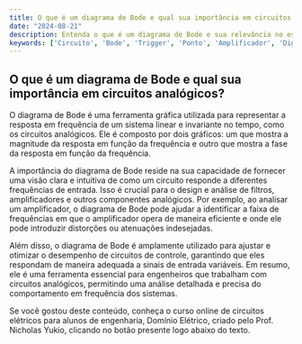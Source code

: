 ```yaml
---
title: O que é um diagrama de Bode e qual sua importância em circuitos analógicos?
date: "2024-08-21"
description: Entenda o que é um diagrama de Bode e sua relevância no estudo de circuitos analógicos.
keywords: ['Circuito', 'Bode', 'Trigger', 'Ponto', 'Amplificador', 'Digital', 'AC']
---
```


## O que é um diagrama de Bode e qual sua importância em circuitos analógicos?

O diagrama de Bode é uma ferramenta gráfica utilizada para representar a resposta em frequência de um sistema linear e invariante no tempo, como os circuitos analógicos. Ele é composto por dois gráficos: um que mostra a magnitude da resposta em função da frequência e outro que mostra a fase da resposta em função da frequência. 

A importância do diagrama de Bode reside na sua capacidade de fornecer uma visão clara e intuitiva de como um circuito responde a diferentes frequências de entrada. Isso é crucial para o design e análise de filtros, amplificadores e outros componentes analógicos. Por exemplo, ao analisar um amplificador, o diagrama de Bode pode ajudar a identificar a faixa de frequências em que o amplificador opera de maneira eficiente e onde ele pode introduzir distorções ou atenuações indesejadas.

Além disso, o diagrama de Bode é amplamente utilizado para ajustar e otimizar o desempenho de circuitos de controle, garantindo que eles respondam de maneira adequada a sinais de entrada variáveis. Em resumo, ele é uma ferramenta essencial para engenheiros que trabalham com circuitos analógicos, permitindo uma análise detalhada e precisa do comportamento em frequência dos sistemas.

Se você gostou deste conteúdo, conheça o curso online de circuitos elétricos para alunos de engenharia, Domínio Elétrico, criado pelo Prof. Nicholas Yukio, clicando no botão presente logo abaixo do texto.
